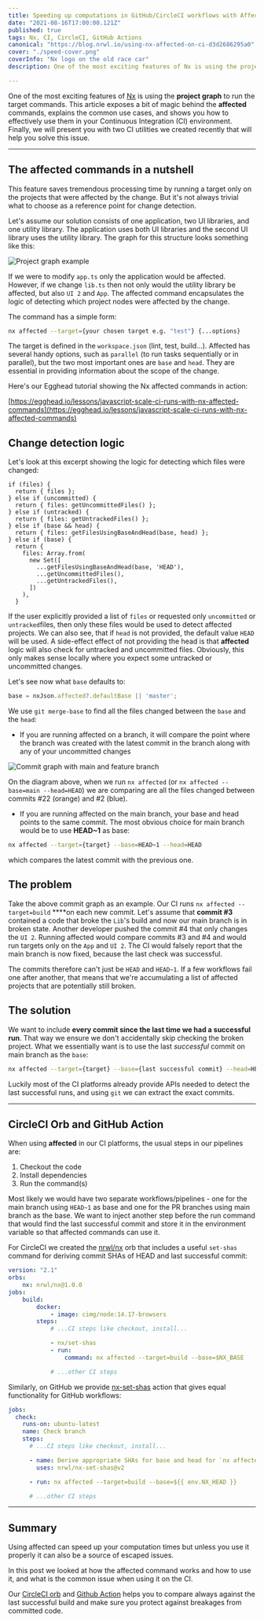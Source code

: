 ```yaml
---
title: Speeding up computations in GitHub/CircleCI workflows with Affected Commands
date: "2021-08-16T17:00:00.121Z"
published: true
tags: Nx, CI, CircleCI, GitHub Actions
canonical: "https://blog.nrwl.io/using-nx-affected-on-ci-d3d2686295a0"
cover: "./speed-cover.png"
coverInfo: "Nx logo on the old race car"
description: One of the most exciting features of Nx is using the project graph to run the target commands. This article exposes a bit of magic behind the affected commands, explains the common use cases, and shows you how to effectively use them in your CI environment.

---
```


One of the most exciting features of [Nx](https://nx.dev/) is using the **project graph** to run the target commands. This article exposes a bit of magic behind the **affected** commands, explains the common use cases, and shows you how to effectively use them in your Continuous Integration (CI) environment. Finally, we will present you with two CI utilities we created recently that will help you solve this issue.

---

## The affected commands in a nutshell

This feature saves tremendous processing time by running a target only on the projects that were affected by the change. But it's not always trivial what to choose as a reference point for change detection.

Let's assume our solution consists of one application, two UI libraries, and one utility library. The application uses both UI libraries and the second UI library uses the utility library. The graph for this structure looks something like this:

![Project graph example](affected-2021-08-03-1138.png)

If we were to modify `app.ts` only the application would be affected. However, if we change `lib.ts` then not only would the utility library be affected, but also `UI 2` and `App`. The affected command encapsulates the logic of detecting which project nodes were affected by the change.

The command has a simple form:

```bash
nx affected --target={your chosen target e.g. "test"} {...options}
```

The target is defined in the `workspace.json` (lint, test, build...). Affected has several handy options, such as `parallel` (to run tasks sequentially or in parallel), but the two most important ones are `base` and `head`. They are essential in providing information about the scope of the change. 

Here's our Egghead tutorial showing the Nx affected commands in action:

[https://egghead.io/lessons/javascript-scale-ci-runs-with-nx-affected-commands](https://egghead.io/lessons/javascript-scale-ci-runs-with-nx-affected-commands)

## Change detection logic

Let's look at this excerpt showing the logic for detecting which files were changed:

```tsx
if (files) {
  return { files };
} else if (uncommitted) {
  return { files: getUncommittedFiles() };
} else if (untracked) {
  return { files: getUntrackedFiles() };
} else if (base && head) {
  return { files: getFilesUsingBaseAndHead(base, head) };
} else if (base) {
  return {
    files: Array.from(
      new Set([
        ...getFilesUsingBaseAndHead(base, 'HEAD'),
        ...getUncommittedFiles(),
        ...getUntrackedFiles(),
      ])
    ),
  }
```

If the user explicitly provided a list of `files` or requested only `uncommitted` or `untracked`files, then only these files would be used to detect affected projects. We can also see, that if `head` is not provided, the default value `HEAD` will be used. A side-effect effect of not providing the head is that **affected** logic will also check for untracked and uncommitted files. Obviously, this only makes sense locally where you expect some untracked or uncommitted changes.

  
Let's see now what `base` defaults to:

```jsx
base = nxJson.affected?.defaultBase || 'master';
```

We use `git merge-base` to find all the files changed between the `base` and the `head`:

- If you are running affected on a branch, it will compare the point where the branch was created with the latest commit in the branch along with any of your uncommitted changes

![Commit graph with main and feature branch](affected-2021-08-03-1137.png)

On the diagram above, when we run `nx affected` (or `nx affected --base=main --head=HEAD`) we are comparing are all the files changed between commits #22 (orange) and #2 (blue). 

- If you are running affected on the main branch, your base and head points to the same commit. The most obvious choice for main branch would be to use **HEAD~1** as base:

```bash
nx affected --target={target} --base=HEAD~1 --head=HEAD
```

which compares the latest commit with the previous one.

## The problem

Take the above commit graph as an example. Our CI runs `nx affected --target=build` ****on each new commit. Let's assume that **commit #3** contained a code that broke the `Lib`'s build and now our main branch is in broken state. Another developer pushed the commit #4 that only changes the `UI 2`. Running affected would compare commits #3 and #4 and would run targets only on the `App` and `UI 2`. The CI would falsely report that the main branch is now fixed, because the last check was successful. 

The commits therefore can't just be `HEAD` and `HEAD~1`. If a few workflows fail one after another, that means that we're accumulating a list of affected projects that are potentially still broken. 

## The solution

We want to include **every commit since the last time we had a successful run**. That way we ensure we don't accidentally skip checking the broken project. What we essentially want is to use the last *successful* commit on main branch as the `base`:

```bash
nx affected --target={target} --base={last successful commit} --head=HEAD
```

Luckily most of the CI platforms already provide APIs needed to detect the last successful runs, and using `git` we can extract the exact commits.

---

## CircleCI Orb and GitHub Action

When using **affected** in our CI platforms, the usual steps in our pipelines are:

1. Checkout the code
2. Install dependencies
3. Run the command(s)

Most likely we would have two separate workflows/pipelines - one for the main branch using `HEAD~1` as base and one for the PR branches using main branch as the base. We want to inject another step before the run command that would find the last successful commit and store it in the environment variable so that affected commands can use it.

For CircleCI we created the [nrwl/nx](https://circleci.com/developer/orbs/orb/nrwl/nx) orb that includes a useful `set-shas` command for deriving commit SHAs of HEAD and last successful commit:

```yaml
version: "2.1"
orbs:
    nx: nrwl/nx@1.0.0
jobs:
    build:
        docker:
            - image: cimg/node:14.17-browsers
        steps:
            # ...CI steps like checkout, install...

            - nx/set-shas
            - run:
                command: nx affected --target=build --base=$NX_BASE

            # ...other CI steps
```

Similarly, on GitHub we provide [nx-set-shas](https://github.com/marketplace/actions/nx-set-shas) action that gives equal functionality for GitHub workflows:

```yaml
jobs:
  check:
    runs-on: ubuntu-latest
    name: Check branch
    steps:
      # ...CI steps like checkout, install...

      - name: Derive appropriate SHAs for base and head for `nx affected` commands
        uses: nrwl/nx-set-shas@v2

      - run: nx affected --target=build --base=${{ env.NX_HEAD }}

      # ...other CI steps
```

---

## Summary

Using affected can speed up your computation times but unless you use it properly it can also be a source of escaped issues.

In this post we looked at how the affected command works and how to use it, and what is the common issue when using it on the CI. 

Our [CircleCI orb](https://circleci.com/developer/orbs/orb/nrwl/nx) and [Github Action](https://github.com/marketplace/actions/nx-set-shas) helps you to compare always against the last successful build and make sure you protect against breakages from committed code.
